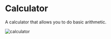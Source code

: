 # Calculator
A calculator that allows you to do basic arithmetic. 

![calculator](https://user-images.githubusercontent.com/110064473/208785964-8e5ee54a-3d3d-42b9-b1ee-4be9c8307197.JPG)